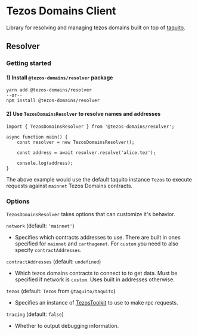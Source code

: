 # Tezos Domains Client

Library for resolving and managing tezos domains built on top of [taquito](https://tezostaquito.io/).

## Resolver

### Getting started

#### 1) Install `@tezos-domains/resolver` package
```
yarn add @tezos-domains/resolver
--or--
npm install @tezos-domains/resolver
```

#### 2) Use `TezosDomainsResolver` to resolve names and addresses

```
import { TezosDomainsResolver } from '@tezos-domains/resolver';

async function main() {
    const resolver = new TezosDomainsResolver();

    const address = await resolver.resolve('alice.tez');

    console.log(address);
}

```

The above example would use the default taquito instance `Tezos` to execute requests against `mainnet` Tezos Domains contracts.

### Options
`TezosDomainsResolver` takes options that can customize it's behavior.

`network` (default: `'mainnet'`)

 - Specifies which contracts addresses to use. There are built in ones specified for `mainnet` and `carthagenet`. For `custom` you need to also specify `contractAddresses`. 

`contractAddresses` (default: `undefined`)

 - Which tezos domains contracts to connect to to get data. Must be specified if network is `custom`. Uses built in addresses otherwise.

`tezos` (default: `Tezos` from `@taquito/taquito`)

 - Specifies an instance of [TezosToolkit](https://tezostaquito.io/typedoc/classes/_taquito_taquito.tezostoolkit.html) to use to make rpc requests.

`tracing` (default: `false`)

 - Whether to output debugging information.
